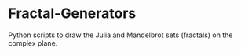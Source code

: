 # Fractal-Generators
Python scripts to draw the Julia and Mandelbrot sets (fractals) on the complex plane.
